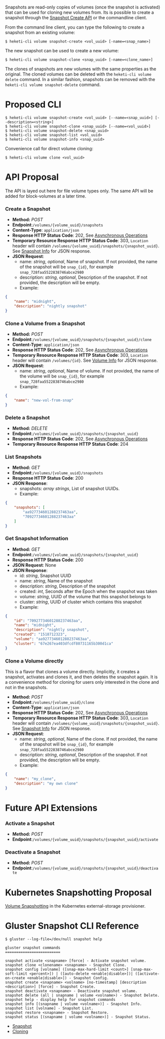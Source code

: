 Snapshots are read-only copies of volumes (once the snapshot is activated) that
can be used for cloning new volumes from. Its is possible to create a snapshot
through the [Snapshot Create API](../api/api.md#create-a-snapshot) or the
commandline client.

From the command line client, you can type the following to create a snapshot
from an existing volume:

```
$ heketi-cli volume snapshot-create <vol_uuid> [-name=<snap_name>]
```

The new snapshot can be used to create a new volume:

```
$ heketi-cli volume snapshot-clone <snap_uuid> [-name=<clone_name>]
```

The clones of snapshots are new volumes with the same properties as the
original. The cloned volumes can be deleted with the `heketi-cli volume delete`
command. In a similar fashion, snapshots can be removed with the `heketi-cli
volume snapshot-delete` command.

# Proposed CLI

```
$ heketi-cli volume snapshot-create <vol_uuid> [--name=<snap_uuid>] [--description=<string>]
$ heketi-cli volume snapshot-clone <snap_uuid> [--name=<vol_uuid>]
$ heketi-cli volume snapshot-delete <snap_uuid>
$ heketi-cli volume snapshot-list <vol_uuid>
$ heketi-cli volume snapshot-info <snap_uuid>
```

Convenience call for direct volume cloning:

```
$ heketi-cli volume clone <vol_uuid>
```


# API Proposal

The API is layed out here for file volume types only. The same API will be
added for block-volumes at a later time.

### Create a Snapshot
* **Method:** _POST_
* **Endpoint**:`/volumes/{volume_uuid}/snapshots`
* **Content-Type**: `application/json`
* **Response HTTP Status Code**: 202, See [Asynchronous Operations](#asynchronous-operations)
* **Temporary Resource Response HTTP Status Code**: 303, `Location` header will contain `/volumes/{volume_uuid}/snapshots/{snapshot_uuid}`. See [Snapshot Info](#snapshot_info) for JSON response.
* **JSON Request**:
    * name: _string_, _optional_, Name of snapshot. If not provided, the name of the snapshot will be `snap_{id}`, for example `snap_728faa5522838746abce2980`
    * description: _string_, _optional_, Description of the snapshot. If not provided, the description will be empty.
    * Example:

```json
{
    "name": "midnight",
    "description": "nightly snapshot"
}
```

### Clone a Volume from a Snapshot
* **Method:** _POST_
* **Endpoint**:`/volumes/{volume_uuid}/snapshots/{snapshot_uuid}/clone`
* **Content-Type**: `application/json`
* **Response HTTP Status Code**: 202, See [Asynchronous Operations](#asynchronous-operations)
* **Temporary Resource Response HTTP Status Code**: 303, `Location` header will contain `/volumes/{id}`. See [Volume Info](#volume_info) for JSON response.
* **JSON Request**:
    * name: _string_, _optional_, Name of volume. If not provided, the name of the volume will be `snap_{id}`, for example `snap_728faa5522838746abce2980`
    * Example:

```json
{
    "name": "new-vol-from-snap"
}
```

### Delete a Snapshot
* **Method:** _DELETE_
* **Endpoint**:`/volumes/{volume_uuid}/snapshots/{snapshot_uuid}`
* **Response HTTP Status Code**: 202, See [Asynchronous Operations](#async)
* **Temporary Resource Response HTTP Status Code**: 204

### List Snapshots
* **Method:** _GET_
* **Endpoint**:`/volumes/{volume_uuid}/snapshots`
* **Response HTTP Status Code**: 200
* **JSON Response**:
    * snapshots: _array strings_, List of snapshot UUIDs.
    * Example:

```json
{
    "snapshots": [
        "aa927734601288237463aa",
        "70927734601288237463aa"
    ]
}
```

### Get Snapshot Information
* **Method:** _GET_
* **Endpoint**:`/volumes/{volume_uuid}/snapshots/{snapshot_uuid}`
* **Response HTTP Status Code**: 200
* **JSON Request**: None
* **JSON Response**:
    * id: _string_, Snapshot UUID
    * name: _string_, Name of the snapshot
    * description: _string_, Description of the snapshot
    * created: _int_, Seconds after the Epoch when the snapshot was taken
    * volume: _string_, UUID of the volume that this snapshot belongs to
    * cluster: _string_, UUID of cluster which contains this snapshot
    * Example:

```json
{
    "id": "70927734601288237463aa",
    "name": "midnight",
    "description": "nightly snapshot",
    "created": "1518712323",
    "volume": "aa927734601288237463aa",
    "cluster": "67e267ea403dfcdf80731165b300d1ca"
}
```

### Clone a Volume directly

This is a flavor that clones a volume directly.
Implicitly, it creates a snapshot, activates
and clones it, and then deletes the snapshot again.
It is a convenience method for cloning for users
only interested in the clone and not in the snapshots.

* **Method:** _POST_
* **Endpoint**:`/volumes/{volume_uuid}/clone`
* **Content-Type**: `application/json`
* **Response HTTP Status Code**: 202, See [Asynchronous Operations](#asynchronous-operations)
* **Temporary Resource Response HTTP Status Code**: 303, `Location` header will contain `/volumes/{volume_uuid}/snapshots/{snapshot_uuid}`. See [Snapshot Info](#snapshot_info) for JSON response.
* **JSON Request**:
    * name: _string_, _optional_, Name of the clone. If not provided, the name of the snapshot will be `snap_{id}`, for example `snap_728faa5522838746abce2980`
    * description: _string_, _optional_, Description of the snapshot. If not provided, the description will be empty.
    * Example:

```json
{
    "name": "my_clone",
    "description": "my own clone"
}
```


# Future API Extensions


### Activate a Snapshot
* **Method:** _POST_
* **Endpoint**:`/volumes/{volume_uuid}/snapshots/{snapshot_uuid}/activate`

### Deactivate a Snapshot
* **Method:** _POST_
* **Endpoint**:`/volumes/{volume_uuid}/snapshots/{snapshot_uuid}/deactivate`

# Kubernetes Snapshotting Proposal

[Volume
Snapshotting](https://github.com/kubernetes-incubator/external-storage/blob/master/snapshot/doc/volume-snapshotting-proposal.md)
in the Kubernetes external-storage provisioner.

# Gluster Snapshot CLI Reference
```
$ gluster --log-file=/dev/null snapshot help

gluster snapshot commands
=========================

snapshot activate <snapname> [force] - Activate snapshot volume.
snapshot clone <clonename> <snapname> - Snapshot Clone.
snapshot config [volname] ([snap-max-hard-limit <count>] [snap-max-soft-limit <percent>]) | ([auto-delete <enable|disable>])| ([activate-on-create <enable|disable>]) - Snapshot Config.
snapshot create <snapname> <volname> [no-timestamp] [description <description>] [force] - Snapshot Create.
snapshot deactivate <snapname> - Deactivate snapshot volume.
snapshot delete (all | snapname | volume <volname>) - Snapshot Delete.
snapshot help - display help for snapshot commands
snapshot info [(snapname | volume <volname>)] - Snapshot Info.
snapshot list [volname] - Snapshot List.
snapshot restore <snapname> - Snapshot Restore.
snapshot status [(snapname | volume <volname>)] - Snapshot Status.
```

- [Snapshot](https://github.com/gluster/glusterfs-specs/blob/master/done/GlusterFS%203.6/Gluster%20Volume%20Snapshot.md)
- [Cloning](https://github.com/gluster/glusterfs-specs/blob/master/done/GlusterFS%203.7/Clone%20of%20Snapshot.md)
